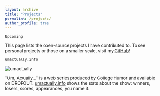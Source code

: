 ```yaml
---
layout: archive
title: "Projects"
permalink: /projects/
author_profile: true
---
```


```Upcoming```

This page lists the open-source projects I have contributed to. To see personal projects or those on a smaller scale, visit my [GitHub](https://github.com/taoo0316)!

```umactually.info```

![umactually](https://user-images.githubusercontent.com/95064358/232983799-0e585529-c688-491f-84b9-1d0601cd0a33.png)

"Um, Actually..." is a web series produced by College Humor and available on DROPOUT. [umactually.info](https://umactually.info) shows the stats about the show: winners, losers, scores, appearances, you name it.

